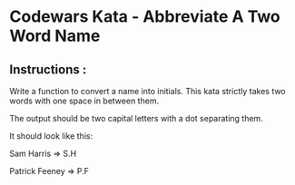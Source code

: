 # Codewars Kata - Abbreviate A Two Word Name

## Instructions :
Write a function to convert a name into initials. This kata strictly takes two words with one space in between them.

The output should be two capital letters with a dot separating them.

It should look like this:

Sam Harris => S.H

Patrick Feeney => P.F